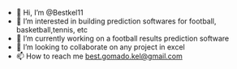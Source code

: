 - 👋 Hi, I’m @Bestkel11
- 👀 I’m interested in building prediction softwares for football, basketball,tennis, etc
- 🌱 I’m currently working on a football results prediction software 
- 💞️ I’m looking to collaborate on any project in excel
- 📫 How to reach me best.gomado.kel@gmail.com

<!---
Bestkel11/Bestkel11 is a ✨ special ✨ repository because its `README.md` (this file) appears on your GitHub profile.
You can click the Preview link to take a look at your changes.
--->
